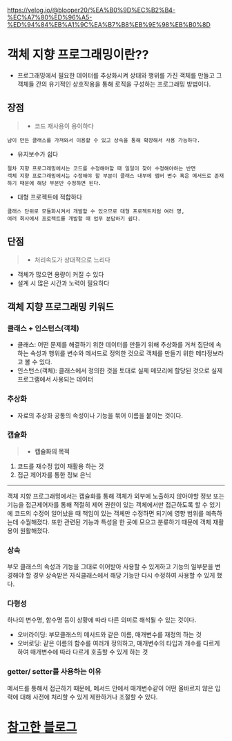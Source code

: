 https://velog.io/@blooper20/%EA%B0%9D%EC%B2%B4-%EC%A7%80%ED%96%A5-%ED%94%84%EB%A1%9C%EA%B7%B8%EB%9E%98%EB%B0%8D

# 객체 지향 프로그래밍이란??

- 프로그래밍에서 필요한 데이터를 추상화시켜 상태와 행위를 가진 객체를 만들고 그 객체들 간의 유기적인 상호작용을 통해 로직을 구성하는 프로그래밍 방법이다.

## 장점

> - 코드 재사용이 용이하다

```
남이 만든 클래스를 가져와서 이용할 수 있고 상속을 통해 확장해서 사용 가능하다.
```

- 유지보수가 쉽다

```
절차 지향 프로그래밍에서는 코드를 수정해야할 때 일일이 찾아 수정해야하는 반면
객체 지향 프로그래밍에서는 수정해야 할 부분이 클래스 내부에 멤버 변수 혹은 메서드로 존재하기 때문에 해당 부분만 수정하면 된다.
```

- 대형 프로젝트에 적합하다

```
클래스 단위로 모듈화시켜서 개발할 수 있으므로 대형 프로젝트처럼 여러 명,
여러 회사에서 프로젝트를 개발할 때 업무 분담하기 쉽다.
```

## 단점

> - 처리속도가 상대적으로 느리다

- 객체가 많으면 용량이 커질 수 있다
- 설계 시 많은 시간과 노력이 필요하다

## 객체 지향 프로그래밍 키워드

### 클래스 + 인스턴스(객체)

- 클래스: 어떤 문제를 해결하기 위한 데이터를 만들기 위해 추상화를 거쳐 집단에 속하는 속성과 행위를 변수와 메서드로 정의한 것으로 객체를 만들기 위한 메타정보라고 볼 수 있다.
- 인스턴스(객체): 클래스에서 정의한 것을 토대로 실제 메모리에 할당된 것으로 실제 프로그램에서 사용되는 데이터

### 추상화

- 자료의 추상화
  공통의 속성이나 기능을 묶어 이름을 붙이는 것이다.

### 캡슐화

> - **캡슐화의 목적**

1. 코드를 재수정 없이 재활용 하는 것
2. 접근 제어자를 통한 정보 은닉

---

객체 지향 프로그래밍에서는 캡슐화를 통해 객체가 외부에 노출하지 않아야할 정보 또는 기능을 접근제어자를 통해 적절히 제어 권한이 있는 객체에서만 접근하도록 할 수 있기에 코드의 수정이 일어났을 때 책임이 있는 객체만 수정하면 되기에 영향 범위를 예측하는데 수월해졌다.
또한 관련된 기능과 특성을 한 곳에 모으고 분류하기 때문에 객체 재활용이 원활해졌다.

### 상속

부모 클래스의 속성과 기능을 그대로 이어받아 사용할 수 있게하고 기능의 일부분을 변경해야 할 경우 상속받은 자식클래스에서 해당 기능만 다시 수정하여 사용할 수 있게 했다.

### 다형성

하나의 변수명, 함수명 등이 상황에 따라 다른 의미로 해석될 수 있는 것이다.

- 오버라이딩: 부모클래스의 메서드와 같은 이름, 매개변수를 재정의 하는 것
- 오버로딩: 같은 이름의 함수를 여러개 정의하고, 매개변수의 타입과 개수를 다르게 하여 매개변수에 따라 다르게 호출할 수 있게 하는 것

### getter/ setter를 사용하는 이유

메서드를 통해서 접근하기 때문에, 메서드 안에서 매개변수같이 어떤 올바르지 않은 입력에 대해 사전에 처리할 수 있게 제한하거나 조절할 수 있다.

# [참고한 블로그](https://jeong-pro.tistory.com/95)
